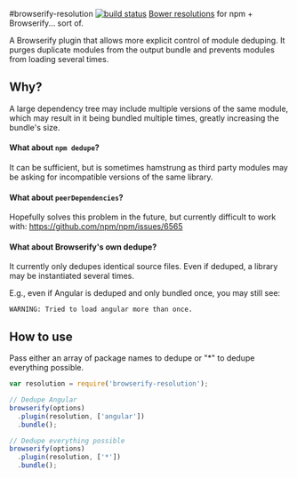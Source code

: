 #browserify-resolution [![build status](https://travis-ci.org/Updater/browserify-resolution.svg?branch=master)](https://travis-ci.org/Updater/browserify-resolution)
[Bower resolutions](http://jaketrent.com/post/bower-resolutions/) for npm + Browserify... sort of. 

A Browserify plugin that allows more explicit control of module deduping. It purges duplicate modules from the output bundle and prevents modules from loading several times.

## Why?
A large dependency tree may include multiple versions of the same module, which may result in it being bundled multiple times, greatly increasing the bundle's size.

#### What about `npm dedupe`?
It can be sufficient, but is sometimes hamstrung as third party modules may be asking for incompatible versions of the same library.

#### What about `peerDependencies`?
Hopefully solves this problem in the future, but currently difficult to work with: https://github.com/npm/npm/issues/6565

#### What about Browserify's own dedupe?
It currently only dedupes identical source files. Even if deduped, a library may be instantiated several times. 

E.g., even if Angular is deduped and only bundled once, you may still see: 
```
WARNING: Tried to load angular more than once.
```

## How to use
Pass either an array of package names to dedupe or "*" to dedupe everything possible.

```javascript
var resolution = require('browserify-resolution');
```

```javascript
// Dedupe Angular
browserify(options)
  .plugin(resolution, ['angular'])
  .bundle();
```

```javascript
// Dedupe everything possible
browserify(options)
  .plugin(resolution, ['*'])
  .bundle();
```
